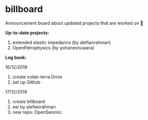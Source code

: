 # billboard
Announcement board about updated projects that are worked on 🔨

**Up-to-date projects:** 
1. extended elastic impedance (by alefianrahman)
2. OpenPetrophysics (by yohanesnuwara)

**Log book:**

16/12/2019
1. create colab-terra Drive 
2. set up Github

17/12/2019
1. create billboard
2. eei by alefianrahman
3. new repo: OpenSeismic
